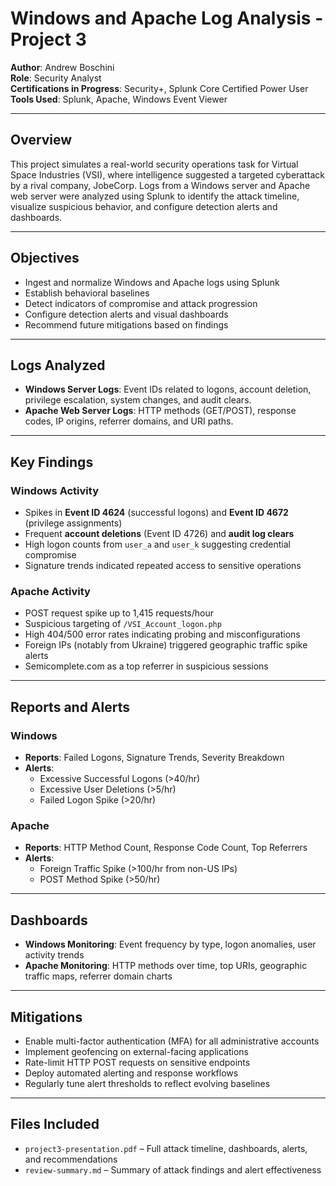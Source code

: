 # Windows and Apache Log Analysis - Project 3

**Author**: Andrew Boschini  
**Role**: Security Analyst  
**Certifications in Progress**: Security+, Splunk Core Certified Power User  
**Tools Used**: Splunk, Apache, Windows Event Viewer

---

## Overview

This project simulates a real-world security operations task for Virtual Space Industries (VSI), where intelligence suggested a targeted cyberattack by a rival company, JobeCorp. Logs from a Windows server and Apache web server were analyzed using Splunk to identify the attack timeline, visualize suspicious behavior, and configure detection alerts and dashboards.

---

## Objectives

- Ingest and normalize Windows and Apache logs using Splunk
- Establish behavioral baselines
- Detect indicators of compromise and attack progression
- Configure detection alerts and visual dashboards
- Recommend future mitigations based on findings

---

## Logs Analyzed

- **Windows Server Logs**: Event IDs related to logons, account deletion, privilege escalation, system changes, and audit clears.
- **Apache Web Server Logs**: HTTP methods (GET/POST), response codes, IP origins, referrer domains, and URI paths.

---

## Key Findings

### Windows Activity
- Spikes in **Event ID 4624** (successful logons) and **Event ID 4672** (privilege assignments)
- Frequent **account deletions** (Event ID 4726) and **audit log clears**
- High logon counts from `user_a` and `user_k` suggesting credential compromise
- Signature trends indicated repeated access to sensitive operations

### Apache Activity
- POST request spike up to 1,415 requests/hour
- Suspicious targeting of `/VSI_Account_logon.php`
- High 404/500 error rates indicating probing and misconfigurations
- Foreign IPs (notably from Ukraine) triggered geographic traffic spike alerts
- Semicomplete.com as a top referrer in suspicious sessions

---

## Reports and Alerts

### Windows
- **Reports**: Failed Logons, Signature Trends, Severity Breakdown
- **Alerts**:
  - Excessive Successful Logons (>40/hr)
  - Excessive User Deletions (>5/hr)
  - Failed Logon Spike (>20/hr)

### Apache
- **Reports**: HTTP Method Count, Response Code Count, Top Referrers
- **Alerts**:
  - Foreign Traffic Spike (>100/hr from non-US IPs)
  - POST Method Spike (>50/hr)

---

## Dashboards

- **Windows Monitoring**: Event frequency by type, logon anomalies, user activity trends
- **Apache Monitoring**: HTTP methods over time, top URIs, geographic traffic maps, referrer domain charts

---

## Mitigations

- Enable multi-factor authentication (MFA) for all administrative accounts
- Implement geofencing on external-facing applications
- Rate-limit HTTP POST requests on sensitive endpoints
- Deploy automated alerting and response workflows
- Regularly tune alert thresholds to reflect evolving baselines

---

## Files Included

- `project3-presentation.pdf` – Full attack timeline, dashboards, alerts, and recommendations
- `review-summary.md` – Summary of attack findings and alert effectiveness
